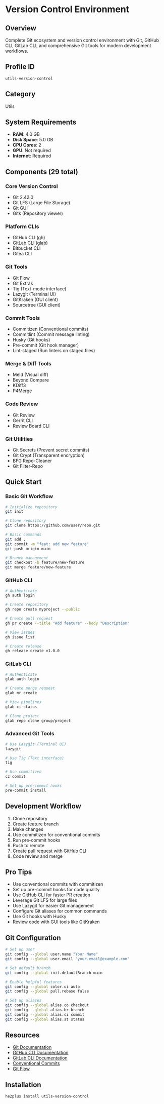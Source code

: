 # Version Control Environment

## Overview

Complete Git ecosystem and version control environment with Git, GitHub CLI, GitLab CLI, and comprehensive Git tools for modern development workflows.

## Profile ID
`utils-version-control`

## Category
Utils

## System Requirements

- **RAM**: 4.0 GB
- **Disk Space**: 5.0 GB
- **CPU Cores**: 2
- **GPU**: Not required
- **Internet**: Required

## Components (29 total)

### Core Version Control
- Git 2.42.0
- Git LFS (Large File Storage)
- Git GUI
- Gitk (Repository viewer)

### Platform CLIs
- GitHub CLI (gh)
- GitLab CLI (glab)
- Bitbucket CLI
- Gitea CLI

### Git Tools
- Git Flow
- Git Extras
- Tig (Text-mode interface)
- Lazygit (Terminal UI)
- GitKraken (GUI client)
- Sourcetree (GUI client)

### Commit Tools
- Commitizen (Conventional commits)
- Commitlint (Commit message linting)
- Husky (Git hooks)
- Pre-commit (Git hook manager)
- Lint-staged (Run linters on staged files)

### Merge & Diff Tools
- Meld (Visual diff)
- Beyond Compare
- KDiff3
- P4Merge

### Code Review
- Git Review
- Gerrit CLI
- Review Board CLI

### Git Utilities
- Git Secrets (Prevent secret commits)
- Git Crypt (Transparent encryption)
- BFG Repo-Cleaner
- Git Filter-Repo

## Quick Start

### Basic Git Workflow
```bash
# Initialize repository
git init

# Clone repository
git clone https://github.com/user/repo.git

# Basic commands
git add .
git commit -m "feat: add new feature"
git push origin main

# Branch management
git checkout -b feature/new-feature
git merge feature/new-feature
```

### GitHub CLI
```bash
# Authenticate
gh auth login

# Create repository
gh repo create myproject --public

# Create pull request
gh pr create --title "Add feature" --body "Description"

# View issues
gh issue list

# Create release
gh release create v1.0.0
```

### GitLab CLI
```bash
# Authenticate
glab auth login

# Create merge request
glab mr create

# View pipelines
glab ci status

# Clone project
glab repo clone group/project
```

### Advanced Git Tools
```bash
# Use Lazygit (Terminal UI)
lazygit

# Use Tig (Text interface)
tig

# Use commitizen
cz commit

# Set up pre-commit hooks
pre-commit install
```

## Development Workflow

1. Clone repository
2. Create feature branch
3. Make changes
4. Use commitizen for conventional commits
5. Run pre-commit hooks
6. Push to remote
7. Create pull request with GitHub CLI
8. Code review and merge

## Pro Tips

- Use conventional commits with commitizen
- Set up pre-commit hooks for code quality
- Use GitHub CLI for faster PR creation
- Leverage Git LFS for large files
- Use Lazygit for easier Git management
- Configure Git aliases for common commands
- Use Git hooks with Husky
- Review code with GUI tools like GitKraken

## Git Configuration

```bash
# Set up user
git config --global user.name "Your Name"
git config --global user.email "your.email@example.com"

# Set default branch
git config --global init.defaultBranch main

# Enable helpful features
git config --global color.ui auto
git config --global pull.rebase false

# Set up aliases
git config --global alias.co checkout
git config --global alias.br branch
git config --global alias.ci commit
git config --global alias.st status
```

## Resources

- [Git Documentation](https://git-scm.com/doc)
- [GitHub CLI Documentation](https://cli.github.com/manual/)
- [GitLab CLI Documentation](https://gitlab.com/gitlab-org/cli)
- [Conventional Commits](https://www.conventionalcommits.org/)
- [Git Flow](https://nvie.com/posts/a-successful-git-branching-model/)

## Installation

```bash
he2plus install utils-version-control
```

